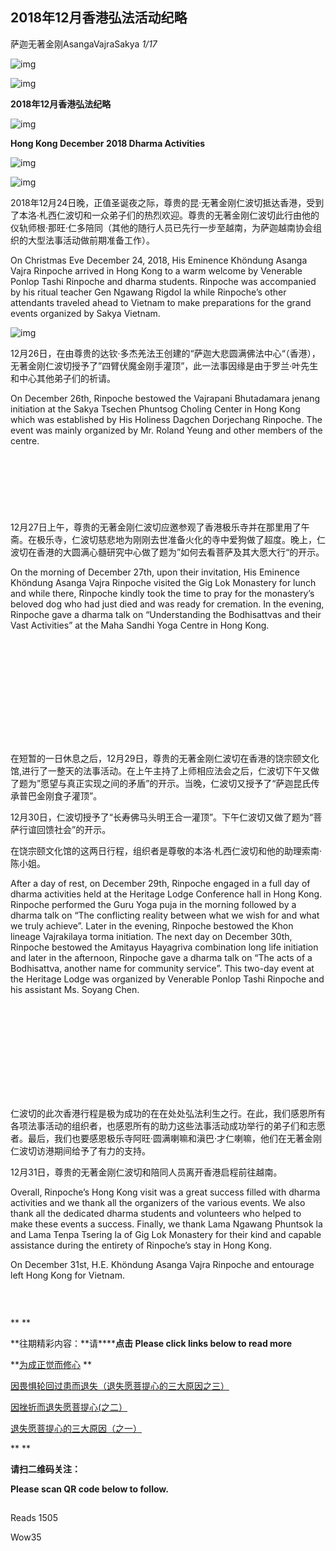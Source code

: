 ## 2018年12月香港弘法活动纪略

萨迦无著金刚AsangaVajraSakya *1/17*

![img](https://mmbiz.qpic.cn/mmbiz_png/jZ6aUbzt6ISUqicleCicFwlYhIOXpaQP8t1p93icRZ2I8Bt3ceGr0fvwBRaAVGuljTWLrZqugooCEymB5na7cbqjg/640?wx_fmt=png&wxfrom=5&wx_lazy=1&wx_co=1)



![img](https://mmbiz.qpic.cn/mmbiz_png/Ljib4So7yuWiaxHVOd9Co4YcZwkOCQ4Zib0sFTkY4azSUSbdbVbq2PtwSrdhIy0ulEutSCdLsRyiaYKz8hZsoEYSHQ/640?wx_fmt=png&wxfrom=5&wx_lazy=1&wx_co=1)

**2018年12月香港弘法纪略**

![img](https://mmbiz.qpic.cn/mmbiz_png/Ljib4So7yuWiaxHVOd9Co4YcZwkOCQ4Zib0sFTkY4azSUSbdbVbq2PtwSrdhIy0ulEutSCdLsRyiaYKz8hZsoEYSHQ/640?wx_fmt=png&wxfrom=5&wx_lazy=1&wx_co=1)

**Hong Kong December 2018 Dharma Activities**



![img](https://mmbiz.qpic.cn/mmbiz_png/Ljib4So7yuWh4CU4PTLvcF5WQN0UFRbxobObv89iaLXKvByhNLvB9dVJIUhKWylTmOQKR1ySTEXnQ5Sj9Hic7dong/640?wx_fmt=png&wxfrom=5&wx_lazy=1&wx_co=1)

![img](https://mmbiz.qpic.cn/mmbiz_png/Ljib4So7yuWh4CU4PTLvcF5WQN0UFRbxoSbdMgbpFQbC0qfTVcrwGnFuicdQ41zmQ9GRy2vaqwwu0Kl3WOAXKbRQ/640?wx_fmt=png&wxfrom=5&wx_lazy=1&wx_co=1)

2018年12月24日晚，正值圣诞夜之际，尊贵的昆·无著金刚仁波切抵达香港，受到了本洛·札西仁波切和一众弟子们的热烈欢迎。尊贵的无著金刚仁波切此行由他的仪轨师根·那旺·仁多陪同（其他的随行人员已先行一步至越南，为萨迦越南协会组织的大型法事活动做前期准备工作）。

  On Christmas Eve December 24, 2018, His Eminence Khöndung Asanga Vajra Rinpoche arrived in Hong Kong to a warm welcome by Venerable Ponlop Tashi Rinpoche and dharma students. Rinpoche was accompanied by his ritual teacher Gen Ngawang Rigdol la while Rinpoche’s other attendants traveled ahead to Vietnam to make preparations for the grand events organized by Sakya Vietnam. 

![img](https://mmbiz.qpic.cn/mmbiz_jpg/jZ6aUbzt6IQ89iaJmkAlicvYsM6V6reTia2PJFJI7kEsyz84Kk77C3uSOnbbPACbIleTdWIU7AQic6bFIl0WK8BN9A/640?wx_fmt=jpeg&wxfrom=5&wx_lazy=1&wx_co=1)

  12月26日，在由尊贵的达钦·多杰羌法王创建的“萨迦大悲圆满佛法中心“（香港），无著金刚仁波切授予了”四臂伏魔金刚手灌顶”，此一法事因缘是由于罗兰·叶先生和中心其他弟子们的祈请。

  On December 26th, Rinpoche bestowed the Vajrapani Bhutadamara jenang initiation at the Sakya Tsechen Phuntsog Choling Center in Hong Kong which was established by His Holiness Dagchen Dorjechang Rinpoche.  The event was mainly organized by Mr. Roland Yeung and other members of the centre.

![img](data:image/gif;base64,iVBORw0KGgoAAAANSUhEUgAAAAEAAAABCAYAAAAfFcSJAAAADUlEQVQImWNgYGBgAAAABQABh6FO1AAAAABJRU5ErkJggg==)

![img](data:image/gif;base64,iVBORw0KGgoAAAANSUhEUgAAAAEAAAABCAYAAAAfFcSJAAAADUlEQVQImWNgYGBgAAAABQABh6FO1AAAAABJRU5ErkJggg==)

![img](data:image/gif;base64,iVBORw0KGgoAAAANSUhEUgAAAAEAAAABCAYAAAAfFcSJAAAADUlEQVQImWNgYGBgAAAABQABh6FO1AAAAABJRU5ErkJggg==)

![img](data:image/gif;base64,iVBORw0KGgoAAAANSUhEUgAAAAEAAAABCAYAAAAfFcSJAAAADUlEQVQImWNgYGBgAAAABQABh6FO1AAAAABJRU5ErkJggg==)

![img](data:image/gif;base64,iVBORw0KGgoAAAANSUhEUgAAAAEAAAABCAYAAAAfFcSJAAAADUlEQVQImWNgYGBgAAAABQABh6FO1AAAAABJRU5ErkJggg==)

![img](data:image/gif;base64,iVBORw0KGgoAAAANSUhEUgAAAAEAAAABCAYAAAAfFcSJAAAADUlEQVQImWNgYGBgAAAABQABh6FO1AAAAABJRU5ErkJggg==)

![img](data:image/gif;base64,iVBORw0KGgoAAAANSUhEUgAAAAEAAAABCAYAAAAfFcSJAAAADUlEQVQImWNgYGBgAAAABQABh6FO1AAAAABJRU5ErkJggg==)



  12月27日上午，尊贵的无著金刚仁波切应邀参观了香港极乐寺并在那里用了午斋。在极乐寺，仁波切慈悲地为刚刚去世准备火化的寺中爱狗做了超度。晚上，仁波切在香港的大圆满心髓研究中心做了题为”如何去看菩萨及其大愿大行“的开示。

  On the morning of December 27th, upon their invitation, His Eminence Khöndung Asanga Vajra Rinpoche visited the Gig Lok Monastery for lunch and while there, Rinpoche kindly took the time to pray for the monastery’s beloved dog who had just died and was ready for cremation.  In the evening, Rinpoche gave a dharma talk on “Understanding the Bodhisattvas and their Vast Activities” at the Maha Sandhi Yoga Centre in Hong Kong.  

![img](data:image/gif;base64,iVBORw0KGgoAAAANSUhEUgAAAAEAAAABCAYAAAAfFcSJAAAADUlEQVQImWNgYGBgAAAABQABh6FO1AAAAABJRU5ErkJggg==)

![img](data:image/gif;base64,iVBORw0KGgoAAAANSUhEUgAAAAEAAAABCAYAAAAfFcSJAAAADUlEQVQImWNgYGBgAAAABQABh6FO1AAAAABJRU5ErkJggg==)

![img](data:image/gif;base64,iVBORw0KGgoAAAANSUhEUgAAAAEAAAABCAYAAAAfFcSJAAAADUlEQVQImWNgYGBgAAAABQABh6FO1AAAAABJRU5ErkJggg==)

![img](data:image/gif;base64,iVBORw0KGgoAAAANSUhEUgAAAAEAAAABCAYAAAAfFcSJAAAADUlEQVQImWNgYGBgAAAABQABh6FO1AAAAABJRU5ErkJggg==)

![img](data:image/gif;base64,iVBORw0KGgoAAAANSUhEUgAAAAEAAAABCAYAAAAfFcSJAAAADUlEQVQImWNgYGBgAAAABQABh6FO1AAAAABJRU5ErkJggg==)

![img](data:image/gif;base64,iVBORw0KGgoAAAANSUhEUgAAAAEAAAABCAYAAAAfFcSJAAAADUlEQVQImWNgYGBgAAAABQABh6FO1AAAAABJRU5ErkJggg==)

![img](data:image/gif;base64,iVBORw0KGgoAAAANSUhEUgAAAAEAAAABCAYAAAAfFcSJAAAADUlEQVQImWNgYGBgAAAABQABh6FO1AAAAABJRU5ErkJggg==)



![img](data:image/gif;base64,iVBORw0KGgoAAAANSUhEUgAAAAEAAAABCAYAAAAfFcSJAAAADUlEQVQImWNgYGBgAAAABQABh6FO1AAAAABJRU5ErkJggg==)

![img](data:image/gif;base64,iVBORw0KGgoAAAANSUhEUgAAAAEAAAABCAYAAAAfFcSJAAAADUlEQVQImWNgYGBgAAAABQABh6FO1AAAAABJRU5ErkJggg==)

![img](data:image/gif;base64,iVBORw0KGgoAAAANSUhEUgAAAAEAAAABCAYAAAAfFcSJAAAADUlEQVQImWNgYGBgAAAABQABh6FO1AAAAABJRU5ErkJggg==)

![img](data:image/gif;base64,iVBORw0KGgoAAAANSUhEUgAAAAEAAAABCAYAAAAfFcSJAAAADUlEQVQImWNgYGBgAAAABQABh6FO1AAAAABJRU5ErkJggg==)

![img](data:image/gif;base64,iVBORw0KGgoAAAANSUhEUgAAAAEAAAABCAYAAAAfFcSJAAAADUlEQVQImWNgYGBgAAAABQABh6FO1AAAAABJRU5ErkJggg==)

  在短暂的一日休息之后，12月29日，尊贵的无著金刚仁波切在香港的饶宗颐文化馆,进行了一整天的法事活动。在上午主持了上师相应法会之后，仁波切下午又做了题为”愿望与真正实现之间的矛盾”的开示。当晚，仁波切又授予了“萨迦昆氏传承普巴金刚食子灌顶”。

12月30日，仁波切授予了“长寿佛马头明王合一灌顶”。下午仁波切又做了题为“菩萨行谊回馈社会”的开示。

在饶宗颐文化馆的这两日行程，组织者是尊敬的本洛·札西仁波切和他的助理索南·陈小姐。

  After a day of rest, on December 29th, Rinpoche engaged in a full day of dharma activities held at the Heritage Lodge Conference hall in Hong Kong.  Rinpoche performed the Guru Yoga puja in the morning followed by a dharma talk on “The conflicting reality between what we wish for and what we truly achieve”.  Later in the evening, Rinpoche bestowed the Khon lineage Vajrakilaya torma initiation.  The next day on December 30th, Rinpoche bestowed the Amitayus Hayagriva combination long life initiation and later in the afternoon, Rinpoche gave a dharma talk on “The acts of a Bodhisattva, another name for community service”.  This two-day event at the Heritage Lodge was organized by Venerable Ponlop Tashi Rinpoche and his assistant Ms. Soyang Chen.  

![img](data:image/gif;base64,iVBORw0KGgoAAAANSUhEUgAAAAEAAAABCAYAAAAfFcSJAAAADUlEQVQImWNgYGBgAAAABQABh6FO1AAAAABJRU5ErkJggg==)

![img](data:image/gif;base64,iVBORw0KGgoAAAANSUhEUgAAAAEAAAABCAYAAAAfFcSJAAAADUlEQVQImWNgYGBgAAAABQABh6FO1AAAAABJRU5ErkJggg==)

![img](data:image/gif;base64,iVBORw0KGgoAAAANSUhEUgAAAAEAAAABCAYAAAAfFcSJAAAADUlEQVQImWNgYGBgAAAABQABh6FO1AAAAABJRU5ErkJggg==)

![img](data:image/gif;base64,iVBORw0KGgoAAAANSUhEUgAAAAEAAAABCAYAAAAfFcSJAAAADUlEQVQImWNgYGBgAAAABQABh6FO1AAAAABJRU5ErkJggg==)

![img](data:image/gif;base64,iVBORw0KGgoAAAANSUhEUgAAAAEAAAABCAYAAAAfFcSJAAAADUlEQVQImWNgYGBgAAAABQABh6FO1AAAAABJRU5ErkJggg==)

![img](data:image/gif;base64,iVBORw0KGgoAAAANSUhEUgAAAAEAAAABCAYAAAAfFcSJAAAADUlEQVQImWNgYGBgAAAABQABh6FO1AAAAABJRU5ErkJggg==)

![img](data:image/gif;base64,iVBORw0KGgoAAAANSUhEUgAAAAEAAAABCAYAAAAfFcSJAAAADUlEQVQImWNgYGBgAAAABQABh6FO1AAAAABJRU5ErkJggg==)

![img](data:image/gif;base64,iVBORw0KGgoAAAANSUhEUgAAAAEAAAABCAYAAAAfFcSJAAAADUlEQVQImWNgYGBgAAAABQABh6FO1AAAAABJRU5ErkJggg==)

![img](data:image/gif;base64,iVBORw0KGgoAAAANSUhEUgAAAAEAAAABCAYAAAAfFcSJAAAADUlEQVQImWNgYGBgAAAABQABh6FO1AAAAABJRU5ErkJggg==)

![img](data:image/gif;base64,iVBORw0KGgoAAAANSUhEUgAAAAEAAAABCAYAAAAfFcSJAAAADUlEQVQImWNgYGBgAAAABQABh6FO1AAAAABJRU5ErkJggg==)

![img](data:image/gif;base64,iVBORw0KGgoAAAANSUhEUgAAAAEAAAABCAYAAAAfFcSJAAAADUlEQVQImWNgYGBgAAAABQABh6FO1AAAAABJRU5ErkJggg==)

  仁波切的此次香港行程是极为成功的在在处处弘法利生之行。在此，我们感恩所有各项法事活动的组织者，也感恩所有的助力这些法事活动成功举行的弟子们和志愿者。最后，我们也要感恩极乐寺阿旺·圆满喇嘛和滇巴·才仁喇嘛，他们在无著金刚仁波切访港期间给予了有力的支持。

12月31日，尊贵的无著金刚仁波切和陪同人员离开香港启程前往越南。

  Overall, Rinpoche’s Hong Kong visit was a great success filled with dharma activities and we thank all the organizers of the various events.  We also thank all the dedicated dharma students and volunteers who helped to make these events a success.  Finally, we thank Lama Ngawang Phuntsok la and Lama Tenpa Tsering la of Gig Lok Monastery for their kind and capable assistance during the entirety of Rinpoche’s stay in Hong Kong. 

  On December 31st, H.E. Khöndung Asanga Vajra Rinpoche and entourage left Hong Kong for Vietnam.  

![img](data:image/gif;base64,iVBORw0KGgoAAAANSUhEUgAAAAEAAAABCAYAAAAfFcSJAAAADUlEQVQImWNgYGBgAAAABQABh6FO1AAAAABJRU5ErkJggg==)

![img](data:image/gif;base64,iVBORw0KGgoAAAANSUhEUgAAAAEAAAABCAYAAAAfFcSJAAAADUlEQVQImWNgYGBgAAAABQABh6FO1AAAAABJRU5ErkJggg==)

![img](data:image/gif;base64,iVBORw0KGgoAAAANSUhEUgAAAAEAAAABCAYAAAAfFcSJAAAADUlEQVQImWNgYGBgAAAABQABh6FO1AAAAABJRU5ErkJggg==)



**
**

**往期精彩内容：\**请\******点击 Please click links below to read more**

**[为成正觉而修心](http://mp.weixin.qq.com/s?__biz=MzU5NTQwNDk5Mw==&mid=2247483983&idx=1&sn=fd8d9d9ffa526bd54bcb93c4b664fd4d&chksm=fe7333e1c904baf73d2e73ad61d102085e1c823f5abcd43d1728827d23c8d2083c6b64ab9d05&scene=21#wechat_redirect)
**

[因畏惧轮回过患而退失（退失愿菩提心的三大原因之三）](http://mp.weixin.qq.com/s?__biz=MzU5NTQwNDk5Mw==&mid=2247483951&idx=1&sn=430a2ce262e9ee555dfd4821c35f41b0&chksm=fe733381c904ba97b944ce7970eddb02512df39a65b28d3a65cde6eaaecb18f9926ce296ad03&scene=21#wechat_redirect)

[因挫折而退失愿菩提心(之二）](http://mp.weixin.qq.com/s?__biz=MzU5NTQwNDk5Mw==&mid=2247483945&idx=1&sn=5a02d556ed3c6d8e4271daa60180c5ff&chksm=fe733387c904ba9180e41e5ab9cb17ac78a916d795dc0a4d69dba308edaef24a987cade1e24c&scene=21#wechat_redirect)

[退失愿菩提心的三大原因（之一）](http://mp.weixin.qq.com/s?__biz=MzU5NTQwNDk5Mw==&mid=2247483848&idx=1&sn=1b9d2559fc521b54f148cd00dfc6597a&chksm=fe733066c904b970753e73ae5d1ced3bb63a21b37e8ed8e7850fd47006f7845345e210eb46b6&scene=21#wechat_redirect)



**
**

**请扫二维码关注：**

**Please scan QR code below to follow.**

![img](data:image/gif;base64,iVBORw0KGgoAAAANSUhEUgAAAAEAAAABCAYAAAAfFcSJAAAADUlEQVQImWNgYGBgAAAABQABh6FO1AAAAABJRU5ErkJggg==)









Reads 1505

Wow35